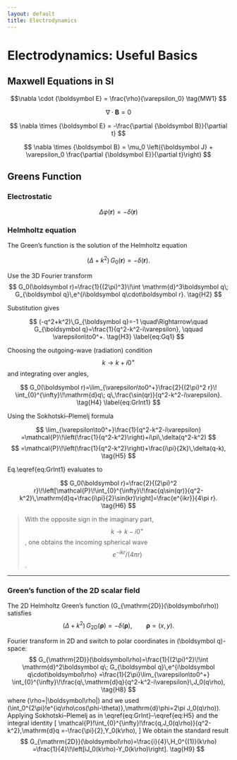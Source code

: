 ```yaml
---
layout: default
title: Electrodynamics
---
```


<script>
window.MathJax = {
  tex: {
    tags: 'none'  // disable automatic numbering
  }
};
</script>
<script async src="https://cdn.jsdelivr.net/npm/mathjax@3/es5/tex-mml-chtml.js"></script>
<style>
.main {
  max-width: 1300px;  /* default is ~650px */
}
</style>



# Electrodynamics: Useful Basics 

## Maxwell Equations in SI 

$$\nabla \cdot {\boldsymbol E} = \frac{\rho}{\varepsilon_0} \tag{MW1} $$

$$ \nabla \cdot {\boldsymbol B} = 0 $$

$$ \nabla \times {\boldsymbol E} = -\frac{\partial {\boldsymbol B}}{\partial t} $$ 

$$ \nabla \times  {\boldsymbol B} = \mu_0 \left({\boldsymbol J} + \varepsilon_0 \frac{\partial {\boldsymbol E}}{\partial t}\right) $$

## Greens Function

### Electrostatic

$$ \Delta \varphi(\boldsymbol r) = -\delta(\boldsymbol r) $$


### Helmholtz equation

The Green’s function is the solution of the Helmholtz equation

$$ \bigl(\Delta + k^2\bigr)\,G_0(\boldsymbol r) = -\delta(\boldsymbol r). \tag{H1} $$

Use the 3D Fourier transform
$$
G_0(\boldsymbol r)=\frac{1}{(2\pi)^3}\!\int \mathrm{d}^3\boldsymbol q\; G_{\boldsymbol q}\,e^{i\boldsymbol q\cdot\boldsymbol r}. \tag{H2}
$$

Substitution gives


$$ (-q^2+k^2)\,G_{\boldsymbol q}=-1 \quad\Rightarrow\quad G_{\boldsymbol q}=\frac{1}{q^2-k^2-i\varepsilon}, \qquad \varepsilon\to0^+. \tag{H3} \label{eq:Gq1} $$

Choosing the outgoing-wave (radiation) condition $$ k\to k+i0^+ $$ and integrating over angles,

$$ G_0(\boldsymbol r)=\lim_{\varepsilon\to0^+}\frac{2}{(2\pi)^2 r}\! \int_{0}^{\infty}\!\mathrm{d}q\; q\,\frac{\sin(qr)}{q^2-k^2-i\varepsilon}. \tag{H4} \label{eq:GrInt1} $$

Using the Sokhotski–Plemelj formula

$$ \lim_{\varepsilon\to0^+}\frac{1}{q^2-k^2-i\varepsilon} =\mathcal{P}\!\left(\frac{1}{q^2-k^2}\right)+i\pi\,\delta(q^2-k^2) $$
$$ =\mathcal{P}\!\left(\frac{1}{q^2-k^2}\right)+\frac{i\pi}{2k}\,\delta(q-k), \tag{H5} $$

Eq.\eqref{eq:GrInt1} evaluates to

$$ G_0(\boldsymbol r)=\frac{2}{(2\pi)^2 r}\!\left[\mathcal{P}\!\int_{0}^{\infty}\!\frac{q\sin(qr)}{q^2-k^2}\,\mathrm{d}q+\frac{i\pi}{2}\sin(kr)\right]=\frac{e^{ikr}}{4\pi r}. \tag{H6} $$

> With the opposite sign in the imaginary part, $$ k\to k-i0^+ $$, one obtains the incoming spherical wave $$ e^{-ikr}/(4\pi r) $$.

---

### Green’s function of the 2D scalar field

The 2D Helmholtz Green’s function \(G_{\mathrm{2D}}(\boldsymbol\rho)\) satisfies
$$
\bigl(\Delta + k^2\bigr)\,G_{\mathrm{2D}}(\boldsymbol\rho)=-\delta(\boldsymbol\rho), 
\qquad \boldsymbol\rho=(x,y). \tag{H7}
$$

Fourier transform in 2D and switch to polar coordinates in \(\boldsymbol q\)-space:
$$
G_{\mathrm{2D}}(\boldsymbol\rho)=\frac{1}{(2\pi)^2}\!\int \mathrm{d}^2\boldsymbol q\;
G_{\boldsymbol q}\,e^{i\boldsymbol q\cdot\boldsymbol\rho}
=\frac{1}{2\pi}\lim_{\varepsilon\to0^+}
\int_{0}^{\infty}\!\frac{q\,\mathrm{d}q}{q^2-k^2-i\varepsilon}\,J_0(q\rho), \tag{H8}
$$
where \(\rho=|\boldsymbol\rho|\) and we used \(\int_0^{2\pi}\!e^{iq\rho\cos(\phi-\theta)}\,\mathrm{d}\phi=2\pi J_0(q\rho)\).
Applying Sokhotski–Plemelj as in \eqref{eq:GrInt}–\eqref{eq:H5} and the integral identity
\[
\mathcal{P}\!\int_{0}^{\infty}\!\frac{q\,J_0(q\rho)}{q^2-k^2}\,\mathrm{d}q
=-\frac{\pi}{2}\,Y_0(k\rho),
\]
We obtain the standard result
$$
G_{\mathrm{2D}}(\boldsymbol\rho)=\frac{i}{4}\,H_0^{(1)}(k\rho)
=\frac{1}{4}\!\left[iJ_0(k\rho)-Y_0(k\rho)\right]. \tag{H9}
$$
